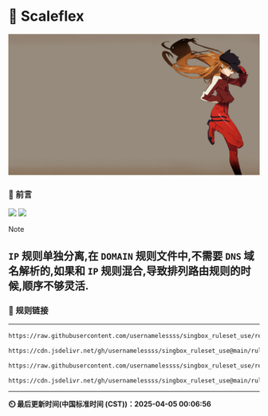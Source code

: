 
# 🧸 Scaleflex
![](https://raw.githubusercontent.com/usernamelessss/picture-bed/main/images/202504042256831.jpg)
### 📣 前言
![](https://shields.io/badge/-移除重复规则-ff69b4) ![](https://shields.io/badge/-IP&nbsp;规则单独存放不与&nbsp;DOMAIN&nbsp;等混合-green)
> [!NOTE]
**`IP` 规则单独分离,在 `DOMAIN` 规则文件中,不需要 `DNS` 域名解析的,如果和 `IP` 规则混合,导致排列路由规则的时候,顺序不够灵活.**
---

###  🔗 规则链接
---

```url
https://raw.githubusercontent.com/usernamelessss/singbox_ruleset_use/refs/heads/main/rule/Scaleflex/Scaleflex_No_IP.json
```

```url
https://cdn.jsdelivr.net/gh/usernamelessss/singbox_ruleset_use@main/rule/Scaleflex/Scaleflex_No_IP.json
```

```url
https://raw.githubusercontent.com/usernamelessss/singbox_ruleset_use/refs/heads/main/rule/Scaleflex/Scaleflex_No_IP.srs
```

```url
https://cdn.jsdelivr.net/gh/usernamelessss/singbox_ruleset_use@main/rule/Scaleflex/Scaleflex_No_IP.srs
```

---
**⏲️ 最后更新时间(中国标准时间 (CST))：2025-04-05 00:06:56**
